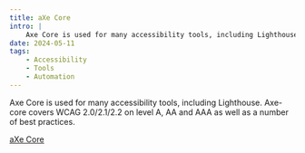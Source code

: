 ```yaml
---
title: aXe Core
intro: |
    Axe Core is used for many accessibility tools, including Lighthouse.
date: 2024-05-11
tags:
    - Accessibility
    - Tools
    - Automation
---
```


Axe Core is used for many accessibility tools, including Lighthouse.  Axe-core covers WCAG 2.0/2.1/2.2 on level A, AA and AAA as well as a number of best practices.

[aXe Core](https://github.com/dequelabs/axe-core)